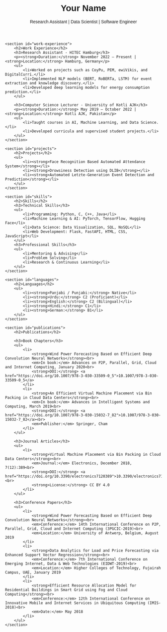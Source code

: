 <!DOCTYPE html>
<html lang="en">
<head>
    <meta charset="UTF-8">
    <meta name="viewport" content="width=device-width, initial-scale=1.0">
    <title>Professional Resume</title>
    <style>
        body { font-family: Arial, sans-serif; margin: 40px; }
        h2 { color: #2c3e50; }
        h3 { color: #34495e; }
        ul { list-style-type: none; padding: 0; }
        li { margin-bottom: 10px; }
        strong { color: #2980b9; }
    </style>
</head>
<body>
    <header>
        <h1>Your Name</h1>
        <p>Research Assistant | Data Scientist | Software Engineer</p>
    </header>

    <section id="work-experience">
        <h2>Work Experience</h2>
        <h3>Research Assistant - HITEC Hamburg</h3>
        <p><strong>Duration:</strong> November 2022 – Present | <strong>Location:</strong> Hamburg, Germany</p>
        <ul>
            <li>Worked on projects such as CoyPu, PEM, ewiVikis, and DigitalCurri.</li>
            <li>Implemented NLP models (BERT, RoBERTa, LSTM) for event extraction and knowledge discovery.</li>
            <li>Developed deep learning models for energy consumption prediction.</li>
        </ul>
        
        <h3>Computer Science Lecturer - University of Kotli AJK</h3>
        <p><strong>Duration:</strong> May 2019 – October 2022 | <strong>Location:</strong> Kotli AJK, Pakistan</p>
        <ul>
            <li>Taught courses in AI, Machine Learning, and Data Science.</li>
            <li>Developed curricula and supervised student projects.</li>
        </ul>
    </section>

    <section id="projects">
        <h2>Projects</h2>
        <ul>
            <li><strong>Face Recognition Based Automated Attendance System</strong></li>
            <li><strong>Drowsiness Detection using DLIB</strong></li>
            <li><strong>Automated Letzte-Generation Event Detection and Prediction</strong></li>
        </ul>
    </section>

    <section id="skills">
        <h2>Skills</h2>
        <h3>Technical Skills</h3>
        <ul>
            <li>Programming: Python, C, C++, Java</li>
            <li>Machine Learning & AI: PyTorch, TensorFlow, Hugging Face</li>
            <li>Data Science: Data Visualization, SQL, NoSQL</li>
            <li>Web Development: Flask, FastAPI, HTML, CSS, JavaScript</li>
        </ul>
        <h3>Professional Skills</h3>
        <ul>
            <li>Mentoring & Advising</li>
            <li>Problem Solving</li>
            <li>Research & Continuous Learning</li>
        </ul>
    </section>

    <section id="languages">
        <h2>Languages</h2>
        <ul>
            <li><strong>Panjabi / Punjabi:</strong> Native</li>
            <li><strong>Urdu:</strong> C2 (Proficient)</li>
            <li><strong>English:</strong> C2 (Bilingual)</li>
            <li><strong>Hindi:</strong> C1</li>
            <li><strong>German:</strong> B1</li>
        </ul>
    </section>

    <section id="publications">
        <h2>Publications</h2>
        
        <h3>Book Chapters</h3>
        <ul>
            <li>
                <strong>Wind Power Forecasting Based on Efficient Deep Convolution Neural Networks</strong><br>
                <em>In book:</em> Advances on P2P, Parallel, Grid, Cloud and Internet Computing, January 2020<br>
                <strong>DOI:</strong> <a href="https://doi.org/10.1007/978-3-030-33509-0_5">10.1007/978-3-030-33509-0_5</a>
            </li>
            <li>
                <strong>An Efficient Virtual Machine Placement via Bin Packing in Cloud Data Centers</strong><br>
                <em>In book:</em> Advances in Intelligent Systems and Computing, March 2019<br>
                <strong>DOI:</strong> <a href="https://doi.org/10.1007/978-3-030-15032-7_82">10.1007/978-3-030-15032-7_82</a><br>
                <em>Publisher:</em> Springer, Cham
            </li>
        </ul>

        <h3>Journal Articles</h3>
        <ul>
            <li>
                <strong>Virtual Machine Placement via Bin Packing in Cloud Data Centers</strong><br>
                <em>Journal:</em> Electronics, December 2018, 7(12):389<br>
                <strong>DOI:</strong> <a href="https://doi.org/10.3390/electronics7120389">10.3390/electronics7120389</a><br>
                <strong>License:</strong> CC BY 4.0
            </li>
        </ul>

        <h3>Conference Papers</h3>
        <ul>
            <li>
                <strong>Wind Power Forecasting Based on Efficient Deep Convolution Neural Networks</strong><br>
                <em>Conference:</em> 14th International Conference on P2P, Parallel, Grid, Cloud and Internet Computing (3PGCIC-2019)<br>
                <em>Location:</em> University of Antwerp, Belgium, August 2019
            </li>
            <li>
                <strong>Data Analytics for Load and Price Forecasting via Enhanced Support Vector Regression</strong><br>
                <em>Conference:</em> 7th International Conference on Emerging Internet, Data & Web Technologies (EIDWT-2019)<br>
                <em>Location:</em> Higher Colleges of Technology, Fujairah Campus, UAE, January 2019
            </li>
            <li>
                <strong>Efficient Resource Allocation Model for Residential Buildings in Smart Grid using Fog and Cloud Computing</strong><br>
                <em>Conference:</em> 12th International Conference on Innovative Mobile and Internet Services in Ubiquitous Computing (IMIS-2018)<br>
                <em>Date:</em> May 2018
            </li>
        </ul>
    </section>
</body>
</html>

